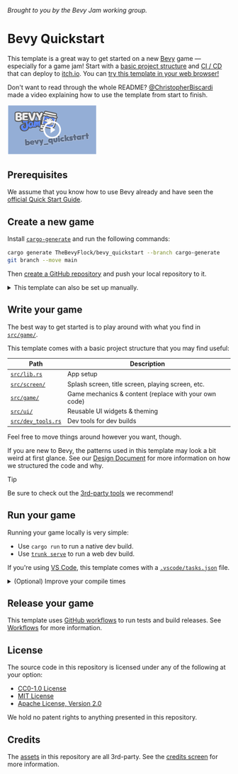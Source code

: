 _Brought to you by the Bevy Jam working group._

# Bevy Quickstart

This template is a great way to get started on a new [Bevy](https://bevyengine.org/) game — especially for a game jam!
Start with a [basic project structure](#write-your-game) and [CI / CD](#release-your-game) that can deploy to [itch.io](https://itch.io).
You can [try this template in your web browser!](https://the-bevy-flock.itch.io/bevy-quickstart)

Don't want to read through the whole README? [@ChristopherBiscardi](https://github.com/ChristopherBiscardi) made a video explaining how to use the template from start to finish.

[<img src="./docs/thumbnail.png" width=40% height=40% alt="A video tutorial for bevy_quickstart"/>](https://www.youtube.com/watch?v=ESBRyXClaYc)

## Prerequisites

We assume that you know how to use Bevy already and have seen the [official Quick Start Guide](https://bevyengine.org/learn/quick-start/introduction/).

## Create a new game

Install [`cargo-generate`](https://github.com/cargo-generate/cargo-generate) and run the following commands:

```sh
cargo generate TheBevyFlock/bevy_quickstart --branch cargo-generate
git branch --move main
```

Then [create a GitHub repository](https://github.com/new) and push your local repository to it.

<details>
  <summary>This template can also be set up manually.</summary>

Navigate to the top of [this GitHub repository](https://github.com/TheBevyFlock/bevy_quickstart/) and select `Use this template > Create a new repository`:

![UI demonstration](./docs/readme-manual-setup.png)

Clone your new Github repository to a local repository and push a commit with the following changes:

- Delete `LICENSE`, `README`, and `docs/` files.
- Search for and replace instances of `bevy_quickstart` with the name of your project.
- Adjust the `env` variables in [`.github/workflows/release.yaml`](./.github/workflows/release.yaml).

</details>

## Write your game

The best way to get started is to play around with what you find in [`src/game/`](./src/game).

This template comes with a basic project structure that you may find useful:

| Path                                     | Description                                           |
|------------------------------------------|-------------------------------------------------------|
| [`src/lib.rs`](./src/lib.rs)             | App setup                                             |
| [`src/screen/`](./src/screen)            | Splash screen, title screen, playing screen, etc.     |
| [`src/game/`](./src/game)                | Game mechanics & content (replace with your own code) |
| [`src/ui/`](./src/ui)                    | Reusable UI widgets & theming                         |
| [`src/dev_tools.rs`](./src/dev_tools.rs) | Dev tools for dev builds                              |

Feel free to move things around however you want, though.

If you are new to Bevy, the patterns used in this template may look a bit weird at first glance.
See our [Design Document](./docs/design.md) for more information on how we structured the code and why.

> [!Tip]
> Be sure to check out the [3rd-party tools](./docs/tooling.md) we recommend!

## Run your game

Running your game locally is very simple:

- Use `cargo run` to run a native dev build.
- Use [`trunk serve`](https://trunkrs.dev/) to run a web dev build.

If you're using [VS Code](https://code.visualstudio.com/), this template comes with a [`.vscode/tasks.json`](./.vscode/tasks.json) file.

<details>
    <summary>(Optional) Improve your compile times</summary>

[`.cargo/config_fast_builds.toml`](./.cargo/config_fast_builds.toml) contains documentation on how to set up your environment to improve compile times.
After you've fiddled with it, rename it to `.cargo/config.toml` to enable it.

</details>

## Release your game

This template uses [GitHub workflows](https://docs.github.com/en/actions/using-workflows) to run tests and build releases.
See [Workflows](./docs/workflows.md) for more information.

## License

The source code in this repository is licensed under any of the following at your option:

- [CC0-1.0 License](./LICENSE-CC0-1.0.txt)
- [MIT License](./LICENSE-MIT.txt)
- [Apache License, Version 2.0](./LICENSE-Apache-2.0.txt)

We hold no patent rights to anything presented in this repository.

## Credits

The [assets](./assets) in this repository are all 3rd-party. See the [credits screen](./src/screen/credits.rs) for more information.
